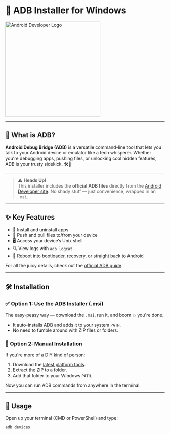 # 🔌 ADB Installer for Windows

<img src="https://www.gstatic.com/devrel-devsite/prod/va15d3cf2bbb0f0b76bff872a3310df731db3118331ec014ebef7ea080350285b/android/images/lockup.svg" alt="Android Developer Logo" width="300"/>

---

## 🚀 What is ADB?

**Android Debug Bridge (ADB)** is a versatile command-line tool that lets you talk to your Android device or emulator like a tech whisperer. Whether you're debugging apps, pushing files, or unlocking cool hidden features, ADB is your trusty sidekick. 🛠️📱

---

> ⚠️ **Heads Up!**  
> This installer includes the **official ADB files** directly from the [Android Developer site](https://developer.android.com/studio/releases/platform-tools). No shady stuff — just convenience, wrapped in an `.msi`.

---

## ✨ Key Features

- 📱 Install and uninstall apps
- 📂 Push and pull files to/from your device
- 🖥️ Access your device’s Unix shell
- 🔍 View logs with `adb logcat`
- 🔄 Reboot into bootloader, recovery, or straight back to Android

For all the juicy details, check out the [official ADB guide](https://developer.android.com/studio/command-line/adb).

---

## 🛠️ Installation

### ✅ Option 1: Use the ADB Installer (.msi)

The easy-peasy way — download the `.msi`, run it, and boom 💥 you're done.
- It auto-installs ADB and adds it to your system `PATH`.
- No need to fumble around with ZIP files or folders.

### 🧠 Option 2: Manual Installation

If you're more of a DIY kind of person:

1. Download the [latest platform tools](https://developer.android.com/studio#downloads).
2. Extract the ZIP to a folder.
3. Add that folder to your Windows `PATH`.

Now you can run ADB commands from anywhere in the terminal.

---

## 🧪 Usage

Open up your terminal (CMD or PowerShell) and type:

```bash
adb devices
